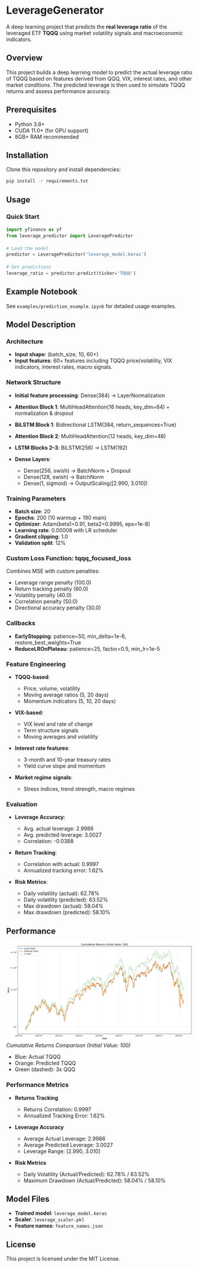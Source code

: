 # LeverageGenerator

A deep learning project that predicts the **real leverage ratio** of the leveraged ETF **TQQQ** using market volatility signals and macroeconomic indicators.

## Overview

This project builds a deep learning model to predict the actual leverage ratio of TQQQ based on features derived from QQQ, VIX, interest rates, and other market conditions. The predicted leverage is then used to simulate TQQQ returns and assess performance accuracy.

## Prerequisites

- Python 3.8+
- CUDA 11.0+ (for GPU support)
- 8GB+ RAM recommended

## Installation

Clone this repository and install dependencies:

```bash
pip install -r requirements.txt
```

## Usage

### Quick Start
```python
import yfinance as yf
from leverage_predictor import LeveragePredictor

# Load the model
predictor = LeveragePredictor('leverage_model.keras')

# Get predictions
leverage_ratio = predictor.predict(ticker='TQQQ')
```

## Example Notebook
See `examples/prediction_example.ipynb` for detailed usage examples.

## Model Description

### Architecture

- **Input shape**: (batch_size, 10, 60+)
- **Input features**: 60+ features including TQQQ price/volatility, VIX indicators, interest rates, macro signals.

### Network Structure

- **Initial feature processing**: Dense(384) → LayerNormalization

- **Attention Block 1**: MultiHeadAttention(16 heads, key_dim=64) + normalization & dropout

- **BiLSTM Block 1**: Bidirectional LSTM(384, return_sequences=True)

- **Attention Block 2**: MultiHeadAttention(12 heads, key_dim=48)

- **LSTM Blocks 2–3**: BiLSTM(256) → LSTM(192)

- **Dense Layers**:
  - Dense(256, swish) → BatchNorm + Dropout
  - Dense(128, swish) → BatchNorm
  - Dense(1, sigmoid) → OutputScaling([2.990, 3.010])

### Training Parameters

- **Batch size**: 20
- **Epochs**: 200 (10 warmup + 190 main)
- **Optimizer**: Adam(beta1=0.91, beta2=0.9995, eps=1e-8)
- **Learning rate**: 0.00008 with LR scheduler
- **Gradient clipping**: 1.0
- **Validation split**: 12%

### Custom Loss Function: tqqq_focused_loss

Combines MSE with custom penalties:
- Leverage range penalty (100.0)
- Return tracking penalty (60.0)
- Volatility penalty (40.0)
- Correlation penalty (50.0)
- Directional accuracy penalty (30.0)

### Callbacks

- **EarlyStopping**: patience=50, min_delta=1e-6, restore_best_weights=True
- **ReduceLROnPlateau**: patience=25, factor=0.5, min_lr=1e-5

### Feature Engineering

- **TQQQ-based**:
  - Price, volume, volatility
  - Moving average ratios (5, 20 days)
  - Momentum indicators (5, 10, 20 days)

- **VIX-based**:
  - VIX level and rate of change
  - Term structure signals
  - Moving averages and volatility

- **Interest rate features**:
  - 3-month and 10-year treasury rates
  - Yield curve slope and momentum

- **Market regime signals**:
  - Stress indices, trend strength, macro regimes

### Evaluation

- **Leverage Accuracy**:
  - Avg. actual leverage: 2.9986
  - Avg. predicted leverage: 3.0027
  - Correlation: -0.0388

- **Return Tracking**:
  - Correlation with actual: 0.9997
  - Annualized tracking error: 1.62%

- **Risk Metrics**:
  - Daily volatility (actual): 62.78%
  - Daily volatility (predicted): 63.52%
  - Max drawdown (actual): 58.04%
  - Max drawdown (predicted): 58.10%

## Performance

![Cumulative Returns](assets/cumulative_returns.png)
*Cumulative Returns Comparison (Initial Value: 100)*
- Blue: Actual TQQQ
- Orange: Predicted TQQQ
- Green (dashed): 3x QQQ

### Performance Metrics
- **Returns Tracking**
  - Returns Correlation: 0.9997
  - Annualized Tracking Error: 1.62%

- **Leverage Accuracy**
  - Average Actual Leverage: 2.9986
  - Average Predicted Leverage: 3.0027
  - Leverage Range: [2.990, 3.010]

- **Risk Metrics**
  - Daily Volatility (Actual/Predicted): 62.78% / 63.52%
  - Maximum Drawdown (Actual/Predicted): 58.04% / 58.10%
## Model Files

- **Trained model**: `leverage_model.keras`
- **Scaler**: `leverage_scaler.pkl`
- **Feature names**: `feature_names.json`

## License

This project is licensed under the MIT License.



